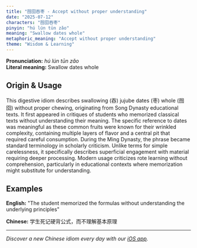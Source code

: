 ```yaml
---
title: "囫囵吞枣 - Accept without proper understanding"
date: "2025-07-12"
characters: "囫囵吞枣"
pinyin: "hú lún tūn zǎo"
meaning: "Swallow dates whole"
metaphoric_meaning: "Accept without proper understanding"
theme: "Wisdom & Learning"
---
```


**Pronunciation:** *hú lún tūn zǎo*  
**Literal meaning:** Swallow dates whole

## Origin & Usage

This digestive idiom describes swallowing (吞) jujube dates (枣) whole (囫囵) without proper chewing, originating from Song Dynasty educational texts. It first appeared in critiques of students who memorized classical texts without understanding their meaning. The specific reference to dates was meaningful as these common fruits were known for their wrinkled complexity, containing multiple layers of flavor and a central pit that required careful consumption. During the Ming Dynasty, the phrase became standard terminology in scholarly criticism. Unlike terms for simple carelessness, it specifically describes superficial engagement with material requiring deeper processing. Modern usage criticizes rote learning without comprehension, particularly in educational contexts where memorization might substitute for understanding.

## Examples

**English:** "The student memorized the formulas without understanding the underlying principles"

**Chinese:** 学生死记硬背公式，而不理解基本原理

---

*Discover a new Chinese idiom every day with our [iOS app](https://apps.apple.com/us/app/daily-chinese-idioms/id6740611324).*
